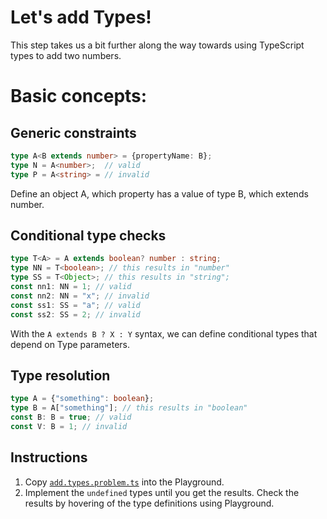 # Let's add Types!

This step takes us a bit further along the way towards using TypeScript types to add two numbers.

# Basic concepts:

## Generic constraints
```ts
type A<B extends number> = {propertyName: B};
type N = A<number>;  // valid
type P = A<string> = // invalid
```
Define an object A, which property has a value of type B, which extends number.


## Conditional type checks

```ts
type T<A> = A extends boolean? number : string;
type NN = T<boolean>; // this results in "number"
type SS = T<Object>; // this results in "string";
const nn1: NN = 1; // valid
const nn2: NN = "x"; // invalid
const ss1: SS = "a"; // valid
const ss2: SS = 2; // invalid
```
With the ```A extends B ? X : Y``` syntax, we can define conditional types that depend on Type parameters.

## Type resolution

```ts
type A = {"something": boolean};
type B = A["something"]; // this results in "boolean"
const B: B = true; // valid
const V: B = 1; // invalid
```

## Instructions

1. Copy [`add.types.problem.ts`](add.types.problem.ts) into the Playground.
1. Implement the `undefined` types until you get the results. Check the results by hovering of the type definitions using Playground.

